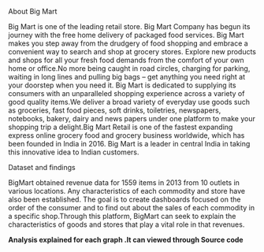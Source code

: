 About Big Mart

Big Mart is one of the leading retail store. Big Mart Company has begun its journey with the free home delivery of packaged food services. Big Mart makes you step away from the drudgery of food shopping and embrace a convenient way to search and shop at grocery stores. Explore new products and shops for all your fresh food demands from the comfort of your own home or office.No more being caught in road circles, charging for parking, waiting in long lines and pulling big bags – get anything you need right at your doorstep when you need it. Big Mart is dedicated to supplying its consumers with an unparalleled shopping experience across a variety of good quality items.We deliver a broad variety of everyday use goods such as groceries, fast food pieces, soft drinks, toiletries, newspapers, notebooks, bakery, dairy and news papers under one platform to make your shopping trip a delight.Big Mart Retail is one of the fastest expanding express online grocery food and grocery business worldwide, which has been founded in India in 2016. Big Mart is a leader in central India in taking this innovative idea to Indian customers.


Dataset and findings

BigMart obtained revenue data for 1559 items in 2013 from 10 outlets in various locations. Any characteristics of each commodity and store have also been established. The goal is to create dashboards focused on the order of the consumer and to find out about the sales of each commodity in a specific shop.Through this platform, BigMart can seek to explain the characteristics of goods and stores that play a vital role in that revenues.



**Analysis explained for each graph .It can viewed through Source code**
